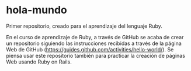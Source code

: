 # hola-mundo

Primer repositorio, creado para el aprendizaje del lenguaje Ruby.

En el curso de aprendizaje de Ruby, a través de GitHub se acaba de crear un repositorio siguiendo las instrucciones recibidas a través de la página Web de GitHub (https://guides.github.com/activities/hello-world/). Se piensa usar este repositorio también para practicar la creación de páginas Web usando Ruby on Rails.

